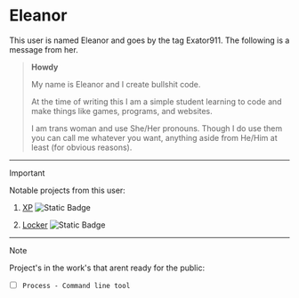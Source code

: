# Eleanor
This user is named Eleanor and goes by the tag Exator911. The following is a message from her.

> **Howdy**
>
> My name is Eleanor and I create bullshit code.
>
> At the time of writing this I am a simple student learning to code and make things like games, programs, and websites.
>
> I am trans woman and use She/Her pronouns. Though I do use them you can call me whatever you want, anything aside from He/Him at least (for obvious reasons).

---------------------------------------------------------------------------------------------------------------------------------------------------------------

> [!IMPORTANT]
> Notable projects from this user:
>
> 1. [XP](https://github.com/Exator921/XP) ![Static Badge](https://img.shields.io/badge/XP-Playable-grey?style=plastic&labelColor=00ffff)
>
> 2. [Locker](https://github.com/Exator921/Locker) ![Static Badge](https://img.shields.io/badge/Locker-Usable-grey?style=flat&labelColor=0000ff&link=https%3A%2F%2Fgithub.com%2FExator921%2FLocker)




---------------------------------------------------------------------------------------------------------------------------------------------------------------

> [!NOTE]
> Project's in the work's that arent ready for the public:
> - [ ] `Process - Command line tool`

